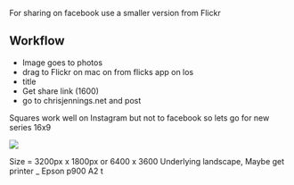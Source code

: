 

For sharing on facebook use a smaller version from Flickr

## Workflow
* Image goes to photos
* drag to Flickr on mac on from flicks app on los
* title
* Get share link (1600)
* go to chrisjennings.net and post

Squares work well on Instagram but not to facebook so lets go for new series 16x9

![](bear_sketch@2x.png)

Size = 3200px x 1800px or 6400 x 3600
Underlying landscape,
Maybe get printer _ Epson p900 A2 t

